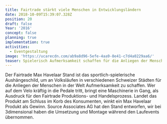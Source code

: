 ```yaml
---
title: Fairtrade stärkt viele Menschen in Entwicklungsländern
date: 2018-10-09T15:39:07.328Z
position: 20
draft: false
Year: '2016'
concept: false
planning: true
implementation: true
activities:
  - Eventgestaltung
image: 'https://ucarecdn.com/ab9a8d96-5efe-4aa9-8e41-c7d4a0229aa6/'
teaser: Spielerisch Aufmerksamkeit schaffen für die Anliegen der Menschen in der Welt
---
```

Der Fairtrade Max Havelaar Stand ist das sportlich-spielerische Aushängeschild, um an  Volksläufen in verschiedenen Schweizer Städten für die Anliegen der Menschen in der Welt Aufmerksamkeit zu schaffen. Wer auf dem Velo kräftig in die Pedale tritt, bringt eine Maschinerie in Gang, als Ausdruck für den Fairtrade Produktions- und Handelsprozess. Landet das Produkt am Schluss im Korb des Konsumenten, winkt ein Max Havelaar Produkt als Gewinn. Source Associates AG hat den Stand entworfen, wir bei 3dimensional haben die Umsetzung und Montage während den Laufevents übernommen.
